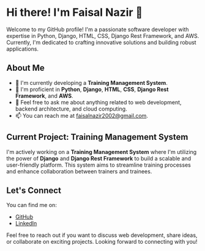 # Hi there! I'm Faisal Nazir 👋

Welcome to my GitHub profile! I'm a passionate software developer with expertise in Python, Django, HTML, CSS, Django Rest Framework, and AWS. Currently, I'm dedicated to crafting innovative solutions and building robust applications.

## About Me

- 🔭 I'm currently developing a **Training Management System**.
- 🌱 I'm proficient in **Python**, **Django**, **HTML**, **CSS**, **Django Rest Framework**, and **AWS**.
- 💬 Feel free to ask me about anything related to web development, backend architecture, and cloud computing.
- 📫 You can reach me at faisalnazir2002@gmail.com.

## Current Project: Training Management System

I'm actively working on a **Training Management System** where I'm utilizing the power of **Django** and **Django Rest Framework** to build a scalable and user-friendly platform. This system aims to streamline training processes and enhance collaboration between trainers and trainees.

## Let's Connect

You can find me on:

- [GitHub](https://github.com/Faizzzal)
- [LinkedIn](www.linkedin.com/in/faisalnazirfn)

Feel free to reach out if you want to discuss web development, share ideas, or collaborate on exciting projects. Looking forward to connecting with you!


